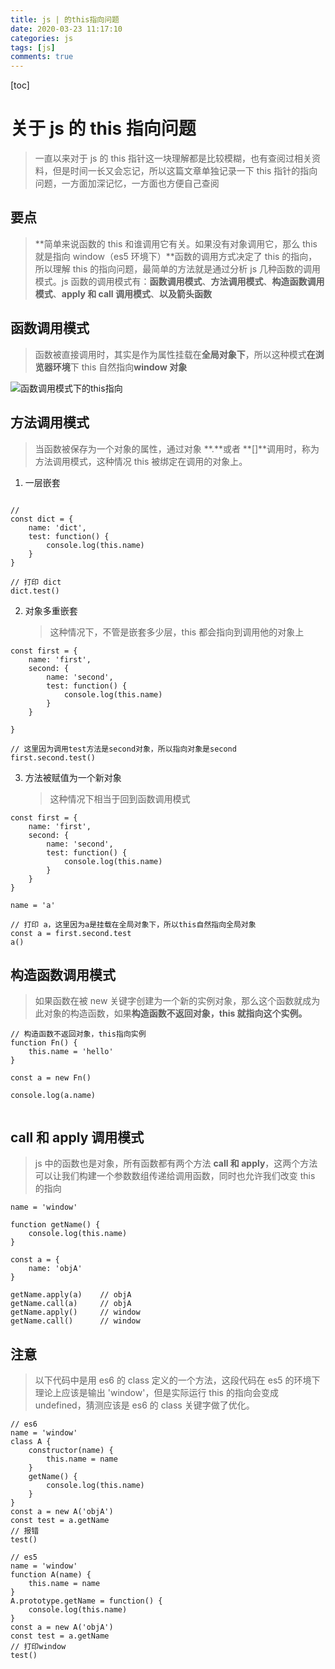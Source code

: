 ```yaml
---
title: js | 的this指向问题
date: 2020-03-23 11:17:10
categories: js
tags: [js]
comments: true
---
```


[toc]

# 关于 js 的 this 指向问题

> 一直以来对于 js 的 this 指针这一块理解都是比较模糊，也有查阅过相关资料，但是时间一长又会忘记，所以这篇文章单独记录一下 this 指针的指向问题，一方面加深记忆，一方面也方便自己查阅

## 要点

> **简单来说函数的 this 和谁调用它有关。如果没有对象调用它，那么 this 就是指向 window（es5 环境下）**函数的调用方式决定了 this 的指向，所以理解 this 的指向问题，最简单的方法就是通过分析 js 几种函数的调用模式。js 函数的调用模式有：**函数调用模式**、**方法调用模式**、**构造函数调用模式**、**apply 和 call 调用模式**、**以及箭头函数**

## 函数调用模式

> 函数被直接调用时，其实是作为属性挂载在**全局对象下**，所以这种模式**在浏览器环境**下 this 自然指向**window 对象**

![函数调用模式下的this指向](https://tva1.sinaimg.cn/large/00831rSTgy1gd42s9x2hrj30ht03kdg1.jpg)

## 方法调用模式

> 当函数被保存为一个对象的属性，通过对象 **.**或者 **[]**调用时，称为方法调用模式，这种情况 this 被绑定在调用的对象上。

1. 一层嵌套

```

//
const dict = {
    name: 'dict',
    test: function() {
        console.log(this.name)
    }
}

// 打印 dict
dict.test()

```

2. 对象多重嵌套
   > 这种情况下，不管是嵌套多少层，this 都会指向到调用他的对象上

```
const first = {
    name: 'first',
    second: {
        name: 'second',
        test: function() {
            console.log(this.name)
        }
    }

}

// 这里因为调用test方法是second对象，所以指向对象是second
first.second.test()
```

3. 方法被赋值为一个新对象
   > 这种情况下相当于回到函数调用模式

```
const first = {
    name: 'first',
    second: {
        name: 'second',
        test: function() {
            console.log(this.name)
        }
    }
}

name = 'a'

// 打印 a，这里因为a是挂载在全局对象下，所以this自然指向全局对象
const a = first.second.test
a()
```

## 构造函数调用模式

> 如果函数在被 new 关键字创建为一个新的实例对象，那么这个函数就成为此对象的构造函数，如果**构造函数不返回对象，this 就指向这个实例。**

```
// 构造函数不返回对象，this指向实例
function Fn() {
    this.name = 'hello'
}

const a = new Fn()

console.log(a.name)


```

## call 和 apply 调用模式

> js 中的函数也是对象，所有函数都有两个方法 **call 和 apply**，这两个方法可以让我们构建一个参数数组传递给调用函数，同时也允许我们改变 this 的指向

```
name = 'window'

function getName() {
    console.log(this.name)
}

const a = {
    name: 'objA'
}

getName.apply(a)    // objA
getName.call(a)     // objA
getName.apply()     // window
getName.call()      // window
```

## 注意

> 以下代码中是用 es6 的 class 定义的一个方法，这段代码在 es5 的环境下理论上应该是输出 'window'，但是实际运行 this 的指向会变成 undefined，猜测应该是 es6 的 class 关键字做了优化。

```
// es6
name = 'window'
class A {
    constructor(name) {
        this.name = name
    }
    getName() {
        console.log(this.name)
    }
}
const a = new A('objA')
const test = a.getName
// 报错
test()

// es5
name = 'window'
function A(name) {
    this.name = name
}
A.prototype.getName = function() {
    console.log(this.name)
}
const a = new A('objA')
const test = a.getName
// 打印window
test()
```
